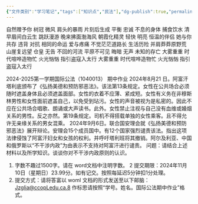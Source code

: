 ```yaml
---
{"文件类别":"学习笔记","tags":["知识点","民法"],"dg-publish":true,"permalink":"/学习笔记studyup/民法总论/万青-山雀/","dgPassFrontmatter":true,"created":"2024-10-26T22:28:45.462+08:00","updated":"2024-10-29T10:50:10.658+08:00"}
---
```


自然赠予你 树冠 微风 肩头的暴雨
片刻后生成 平衡 忠诚 不息的身体
捕食饮水  清早眉间白云生
跳跃漫游  晚来拂面渤海风 
朝霞化精灵  轻快 明亮 恒温的伴侣 
她与你共存  违背 对抗 相同的命运 
爱与疼痛  不觉茫茫道路长 
生活历险  并肩莽莽原野荒 
山崖复远望  仓皇 无告 不回的河流 
平原不可见  晦暗 无声 未知的存亡 
大雾重重  时代喧哗造物忙 
火光忷忷  指引盗寇入太行 
大雾重重 时代喧哗造物忙 
火光忷忷 指引盗寇入太行


2024-2025第一学期国际公法（1040013）
期中作业
2024年8月21 日。阿富汗塔利底颁布了《弘扬美德和预防邪恶法》。该法第13条规定。女性在公共场合必须随时遮盖身体且必须遮盖面部。女性的衣着不应薄、紧成短。女性有义务在非穆斯林男性和女性面前遮盖自己，以免受到玷污。女性的声音被视为是私密的。因此不应在公共场合唱歌、朗诵或大声读书。此外。女性禁止注视与自己没有血维或婚烟关系的男性。反之亦然。第19条规定。司机不得搭载单独的女性乘客。且不得允许无亲缘关系的男女混乘。
2024年9月6日。联合国安理会就《弘扬美德和预防邪恶法》展开辩论。安理会15个成员国中。有12个国家强烈谴责该法。指出这项法律侵蚀了阿富汗妇女和女孩的权利。并呼吁塔利班将其撤销。阿尔及利亚、中国和俄罗斯以“不干涉内政”为由表示不支持对阿富汗进行谴责。
问题：请结合上述材料以及所学知识。谈谈你对不干涉内政原则的认识。
1. 字数不趣过1500字。请在 word文档中注明字数。
2 提交期限：2024年11月10日（星期日）23.99分。如有记交。按照每延迟5分钟扣1分处理。
3. 提交方式：请将答富以 woml 文档的形式发送至以下邮脑： Jzglia@ccopLedu.ca.8 作标思请按照“学号。姓名。国际公法期中作业”格式。